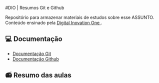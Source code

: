 
#DIO | Resumos Git e Github

Repositório para armazenar materiais de estudos sobre esse ASSUNTO. Conteúdo ensinado pela [Digital Inovation One ](www.dio.me).

## 💻 Documentação
- [Documentação Git](https://git-scm.com/doc)
- [Documentação Github](https://docs.github.com)

## 📻 Resumo das aulas

